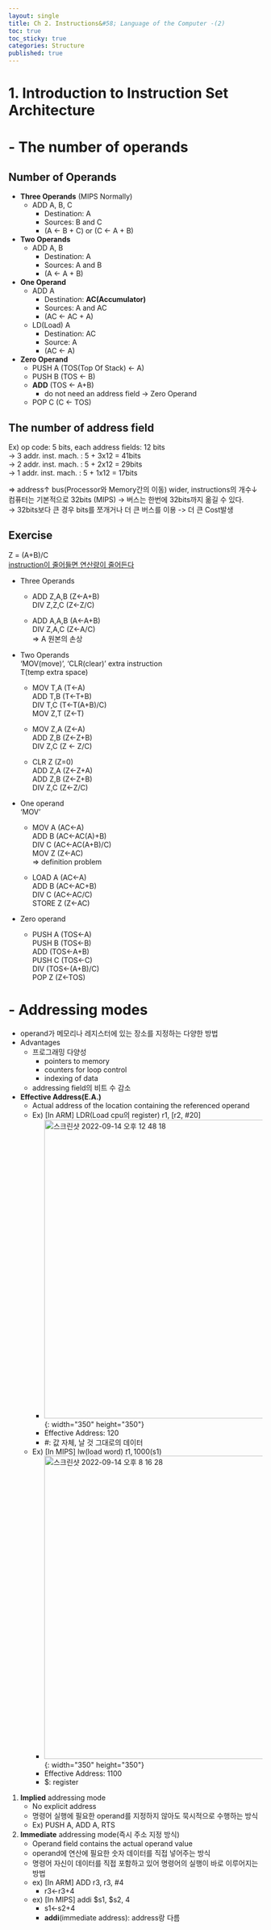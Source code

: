 ```yaml
---
layout: single
title: Ch 2. Instructions&#58; Language of the Computer -(2)
toc: true
toc_sticky: true
categories: Structure
published: true
---
```


# 1. Introduction to Instruction Set Architecture
# - The number of operands

## Number of Operands
* **Three Operands** (MIPS Normally)
    * ADD A, B, C
        * Destination: A
        * Sources: B and C
        * (A ← B + C) or (C ← A + B)
* **Two Operands**
    * ADD A, B
        * Destination: A
        * Sources: A and B
        * (A ← A + B)
* **One Operand**
    * ADD A
        * Destination: **AC(Accumulator)**
        * Sources: A and AC
        * (AC ← AC + A)
    * LD(Load) A
        * Destination: AC
        * Source: A
        * (AC ← A)
* **Zero Operand**
    * PUSH A (TOS(Top Of Stack) ← A)
    * PUSH B (TOS ← B)
    * **ADD** (TOS ← A+B)
        * do not need an address field -> Zero Operand
    * POP C (C ← TOS)


## The number of address field
Ex) op code: 5 bits, each address fields: 12 bits<br/>
→ 3 addr. inst. mach. : 5 + 3x12 = 41bits<br/>
→ 2 addr. inst. mach. : 5 + 2x12 = 29bits<br/>
→ 1 addr. inst. mach. : 5 + 1x12 = 17bits<br/>

=> address↑ bus(Processor와 Memory간의 이동) wider, instructions의 개수↓<br/>
컴퓨터는 기본적으로 32bits (MIPS) → 버스는 한번에 32bits까지 옮길 수 있다.<br/>
→ 32bits보다 큰 경우 bits를 쪼개거나 더 큰 버스를 이용 -> 더 큰 Cost발생<br/>


## Exercise
Z = (A+B)/C<br/>
<u>instruction이 줄어들면 연산량이 줄어든다</u>

* Three Operands
    * ADD Z,A,B (Z←A+B)<br/>
      DIV Z,Z,C (Z←Z/C)

    * ADD A,A,B (A←A+B)<br/>
      DIV Z,A,C (Z←A/C)<br/>
      => A 원본의 손상

* Two Operands<br/>
  ‘MOV(move)’, ‘CLR(clear)’ extra instruction<br/>
   T(temp extra space)<br/>
    * MOV T,A (T←A)<br/>
      ADD T,B (T←T+B)<br/>
      DIV T,C (T←T(A+B)/C)<br/>
      MOV Z,T (Z←T)

    * MOV Z,A (Z←A)<br/>
      ADD Z,B (Z←Z+B)<br/>
      DIV Z,C (Z ← Z/C)

    * CLR Z (Z=0)<br/>
      ADD Z,A (Z←Z+A)<br/>
      ADD Z,B (Z←Z+B)<br/>
      DIV Z,C (Z←Z/C)

* One operand<br/>
  ‘MOV’
    * MOV A (AC←A)<br/>
      ADD B (AC←AC(A)+B)<br/>
      DIV C (AC←AC(A+B)/C)<br/>
      MOV Z (Z←AC)<br/>
      => definition problem

    * LOAD A (AC←A)<br/>
      ADD B (AC←AC+B)<br/>
      DIV C (AC←AC/C)<br/>
      STORE Z (Z←AC)

* Zero operand
    * PUSH A (TOS←A)<br/>
      PUSH B (TOS←B)<br/>
      ADD (TOS←A+B)<br/>
      PUSH C (TOS←C)<br/>
      DIV (TOS←(A+B)/C)<br/>
      POP Z (Z←TOS)


# - Addressing modes
* operand가 메모리나 레지스터에 있는 장소를 지정하는 다양한 방법
* Advantages
    * 프로그래밍 다양성
        * pointers to memory
        * counters for loop control
        * indexing of data
    * addressing field의 비트 수 감소
* **Effective Address(E.A.)**
    * Actual address of the location containing the referenced operand
    * Ex) \[In ARM\]  LDR(Load cpu의 register) r1, [r2, #20]
        * <img width="592" alt="스크린샷 2022-09-14 오후 12 48 18" src="https://user-images.githubusercontent.com/63464299/190156153-f3ef6bc6-da03-4e74-968a-9c510f079f4e.png">{: width="350" height="350"}
        * Effective Address: 120
        * #: 값 자체, 날 것 그대로의 데이터
    * Ex) \[In MIPS\]  lw(load word) $t1, 1000($s1)
        * <img width="601" alt="스크린샷 2022-09-14 오후 8 16 28" src="https://user-images.githubusercontent.com/63464299/190156160-1e9df0c9-6359-408a-8a17-de849033c2b0.png">{: width="350" height="350"}
        * Effective Address: 1100
        * $: register


1. **Implied** addressing mode 
	* No explicit address
	* 명령어 실행에 필요한 operand를 지정하지 않아도 묵시적으로 수행하는 방식
	* Ex) PUSH A, ADD A, RTS 
2. **Immediate** addressing mode(즉시 주소 지정 방식)
	* Operand field contains the actual operand value 
	* operand에 연산에 필요한 숫자 데이터를 직접 넣어주는 방식
	* 명령어 자신이 데이터를 직접 포함하고 있어 명령어의 실행이 바로 이루어지는 방법
	* ex) \[In ARM\] ADD r3, r3, #4
	  * r3←r3+4
	* ex) \[In MIPS\] addi $s1, $s2, 4
		* s1←s2+4
		* **addi**(immediate address): address랑 다름
